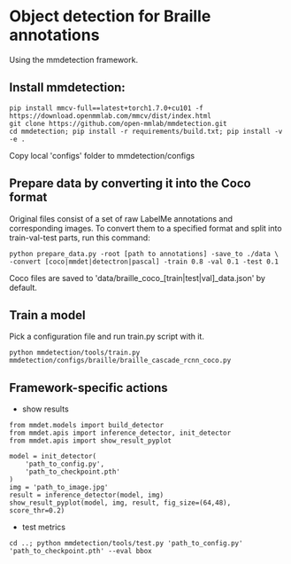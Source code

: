 # Object detection for Braille annotations
Using the mmdetection framework.

## Install mmdetection:
```
pip install mmcv-full==latest+torch1.7.0+cu101 -f https://download.openmmlab.com/mmcv/dist/index.html
git clone https://github.com/open-mmlab/mmdetection.git
cd mmdetection; pip install -r requirements/build.txt; pip install -v -e .
```

Copy local 'configs' folder to mmdetection/configs

## Prepare data by converting it into the Coco format
Original files consist of a set of raw LabelMe annotations and corresponding images.
To convert them to a specified format and split into train-val-test parts, run this command:
```
python prepare_data.py -root [path to annotations] -save_to ./data \
-convert [coco|mmdet|detectron|pascal] -train 0.8 -val 0.1 -test 0.1
```
Coco files are saved to 'data/braille_coco_[train|test|val]_data.json' by default.

## Train a model
Pick a configuration file and run train.py script with it.

```
python mmdetection/tools/train.py mmdetection/configs/braille/braille_cascade_rcnn_coco.py
```

## Framework-specific actions

- show results
```
from mmdet.models import build_detector
from mmdet.apis import inference_detector, init_detector
from mmdet.apis import show_result_pyplot

model = init_detector(
    'path_to_config.py',
    'path_to_checkpoint.pth'
)
img = 'path_to_image.jpg'
result = inference_detector(model, img)
show_result_pyplot(model, img, result, fig_size=(64,48), score_thr=0.2)
```
- test metrics
```
cd ..; python mmdetection/tools/test.py 'path_to_config.py' 'path_to_checkpoint.pth' --eval bbox
```

